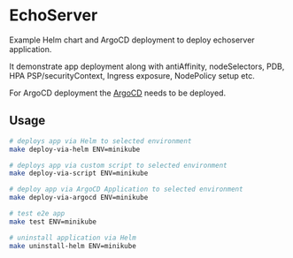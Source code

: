 # EchoServer

Example Helm chart and ArgoCD deployment to deploy echoserver application.

It demonstrate app deployment along with antiAffinity, nodeSelectors, PDB, HPA PSP/securityContext, Ingress exposure, NodePolicy setup etc.

For ArgoCD deployment the [ArgoCD](../../argocd/) needs to be deployed.

## Usage

```bash
# deploys app via Helm to selected environment
make deploy-via-helm ENV=minikube

# deploys app via custom script to selected environment
make deploy-via-script ENV=minikube

# deploy app via ArgoCD Application to selected environment
make deploy-via-argocd ENV=minikube

# test e2e app
make test ENV=minikube

# uninstall application via Helm
make uninstall-helm ENV=minikube
```
